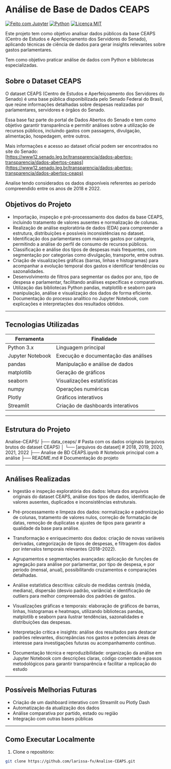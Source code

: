 # Análise de Base de Dados CEAPS

[![Feito com Jupyter](https://img.shields.io/badge/feito%20com-Jupyter-orange?style=flat&logo=jupyter)](https://jupyter.org/)
[![Python](https://img.shields.io/badge/Python-3.10-blue?style=flat&logo=python)](https://www.python.org/)
[![Licença MIT](https://img.shields.io/badge/Licença-MIT-green.svg)](https://opensource.org/licenses/MIT)

Este projeto tem como objetivo analisar dados públicos da base CEAPS (Centro de Estudos e Aperfeiçoamento dos Servidores do Senado), aplicando técnicas de ciência de dados para gerar insights relevantes sobre gastos parlamentares.

Tem como objetivo praticar análise de dados com Python e bibliotecas especializadas.


## Sobre o Dataset CEAPS

O dataset CEAPS (Centro de Estudos e Aperfeiçoamento dos Servidores do Senado) é uma base pública disponibilizada pelo Senado Federal do Brasil, que reúne informações detalhadas sobre despesas realizadas por parlamentares, servidores e órgãos do Senado.

Essa base faz parte do portal de Dados Abertos do Senado e tem como objetivo garantir transparência e permitir análises sobre a utilização de recursos públicos, incluindo gastos com passagens, divulgação, alimentação, hospedagem, entre outros.

Mais informações e acesso ao dataset oficial podem ser encontrados no site do Senado:  
[https://www12.senado.leg.br/transparencia/dados-abertos-transparencia/dados-abertos-ceaps](https://www12.senado.leg.br/transparencia/dados-abertos-transparencia/dados-abertos-ceaps)

Analise tendo considerados os dados disponíveis referentes ao período compreendido entre os anos de 2018 e 2022.


## Objetivos do Projeto

- Importação, inspeção e pré-processamento dos dados da base CEAPS, incluindo tratamento de valores ausentes e normalização de colunas.
- Realização de análise exploratória de dados (EDA) para compreender a estrutura, distribuições e possíveis inconsistências no dataset.
- Identificação dos parlamentares com maiores gastos por categoria, permitindo a análise do perfil de consumo de recursos públicos.
- Classificação e análise dos tipos de despesas mais frequentes, com segmentação por categorias como divulgação, transporte, entre outras.
- Criação de visualizações gráficas (barras, linhas e histogramas) para acompanhar a evolução temporal dos gastos e identificar tendências ou sazonalidades.
- Desenvolvimento de filtros para segmentar os dados por ano, tipo de despesa e parlamentar, facilitando análises específicas e comparativas.
- Utilização das bibliotecas Python pandas, matplotlib e seaborn para manipulação, análise e visualização dos dados de forma eficiente.
- Documentação do processo analítico no Jupyter Notebook, com explicações e interpretações dos resultados obtidos.


---

## Tecnologias Utilizadas

| Ferramenta       | Finalidade                           |
|------------------|---------------------------------------|
| Python 3.x       | Linguagem principal                   |
| Jupyter Notebook | Execução e documentação das análises |
| pandas           | Manipulação e análise de dados        |
| matplotlib       | Geração de gráficos                   |
| seaborn          | Visualizações estatísticas            |
| numpy            | Operações numéricas                   |
| Plotly           | Gráficos interativos                  |
| Streamlit        | Criação de dashboards interativos    |

---

## Estrutura do Projeto

Analise-CEAPS/
├── data_ceaps/ # Pasta com os dados originais (arquivos brutos do dataset CEAPS)
│ └── [arquivos do dataset] # 2018, 2019, 2020, 2021, 2022
├── Analise de BD CEAPS.ipynb # Notebook principal com a análise
├── README.md # Documentação do projeto


---

## Análises Realizadas

* Ingestão e inspeção exploratória dos dados: leitura dos arquivos originais do dataset CEAPS, análise dos tipos de dados, identificação de valores ausentes, duplicados e inconsistências estruturais.

* Pré-processamento e limpeza dos dados: normalização e padronização de colunas, tratamento de valores nulos, correção de formatação de datas, remoção de duplicatas e ajustes de tipos para garantir a qualidade da base para análise.

* Transformação e enriquecimento dos dados: criação de novas variáveis derivadas, categorização de tipos de despesas, e filtragem dos dados por intervalos temporais relevantes (2018–2022).

* Agrupamentos e segmentações avançadas: aplicação de funções de agregação para análise por parlamentar, por tipo de despesa, e por período (mensal, anual), possibilitando cruzamentos e comparações detalhadas.

* Análise estatística descritiva: cálculo de medidas centrais (média, mediana), dispersão (desvio padrão, variância) e identificação de outliers para melhor compreensão dos padrões de gastos.

* Visualizações gráficas e temporais: elaboração de gráficos de barras, linhas, histogramas e heatmaps, utilizando bibliotecas pandas, matplotlib e seaborn para ilustrar tendências, sazonalidades e distribuições das despesas.

* Interpretação crítica e insights: análise dos resultados para destacar padrões relevantes, discrepâncias nos gastos e potenciais áreas de interesse para investigações futuras ou acompanhamento contínuo.
  
* Documentação técnica e reproduzibilidade: organização da análise em Jupyter Notebook com descrições claras, código comentado e passos metodológicos para garantir transparência e facilitar a replicação do estudo


---

## Possíveis Melhorias Futuras

- Criação de um dashboard interativo com Streamlit ou Plotly Dash
- Automatização da atualização dos dados
- Análise comparativa por partido, estado ou região
- Integração com outras bases públicas

---

## Como Executar Localmente

1. Clone o repositório:

```bash
git clone https://github.com/larissa-fv/Analise-CEAPS.git
